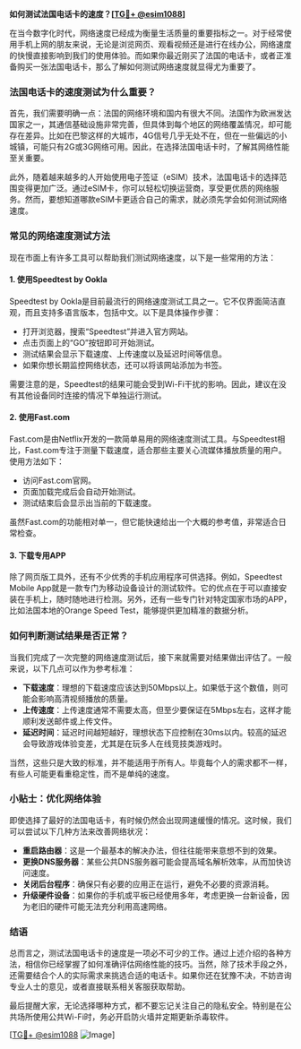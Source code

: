 **如何测试法国电话卡的速度？[[TG💪+ @esim1088](https://t.me/s/esim1088)]**

在当今数字化时代，网络速度已经成为衡量生活质量的重要指标之一。对于经常使用手机上网的朋友来说，无论是浏览网页、观看视频还是进行在线办公，网络速度的快慢直接影响到我们的使用体验。而如果你最近刚买了法国的电话卡，或者正准备购买一张法国电话卡，那么了解如何测试网络速度就显得尤为重要了。

### 法国电话卡的速度测试为什么重要？

首先，我们需要明确一点：法国的网络环境和国内有很大不同。法国作为欧洲发达国家之一，其通信基础设施非常完善，但具体到每个地区的网络覆盖情况，却可能存在差异。比如在巴黎这样的大城市，4G信号几乎无处不在，但在一些偏远的小城镇，可能只有2G或3G网络可用。因此，在选择法国电话卡时，了解其网络性能至关重要。

此外，随着越来越多的人开始使用电子签证（eSIM）技术，法国电话卡的选择范围变得更加广泛。通过eSIM卡，你可以轻松切换运营商，享受更优质的网络服务。然而，要想知道哪款eSIM卡更适合自己的需求，就必须先学会如何测试网络速度。

### 常见的网络速度测试方法

现在市面上有许多工具可以帮助我们测试网络速度，以下是一些常用的方法：

#### 1. 使用Speedtest by Ookla

Speedtest by Ookla是目前最流行的网络速度测试工具之一。它不仅界面简洁直观，而且支持多语言版本，包括中文。以下是具体操作步骤：

- 打开浏览器，搜索“Speedtest”并进入官方网站。
- 点击页面上的“GO”按钮即可开始测试。
- 测试结果会显示下载速度、上传速度以及延迟时间等信息。
- 如果你想长期监控网络状态，还可以将该网站添加为书签。

需要注意的是，Speedtest的结果可能会受到Wi-Fi干扰的影响。因此，建议在没有其他设备同时连接的情况下单独运行测试。

#### 2. 使用Fast.com

Fast.com是由Netflix开发的一款简单易用的网络速度测试工具。与Speedtest相比，Fast.com专注于测量下载速度，适合那些主要关心流媒体播放质量的用户。使用方法如下：

- 访问Fast.com官网。
- 页面加载完成后会自动开始测试。
- 测试结束后会显示出当前的下载速度。

虽然Fast.com的功能相对单一，但它能快速给出一个大概的参考值，非常适合日常检查。

#### 3. 下载专用APP

除了网页版工具外，还有不少优秀的手机应用程序可供选择。例如，Speedtest Mobile App就是一款专门为移动设备设计的测试软件。它的优点在于可以直接安装在手机上，随时随地进行检测。另外，还有一些专门针对特定国家市场的APP，比如法国本地的Orange Speed Test，能够提供更加精准的数据分析。

### 如何判断测试结果是否正常？

当我们完成了一次完整的网络速度测试后，接下来就需要对结果做出评估了。一般来说，以下几点可以作为参考标准：

- **下载速度**：理想的下载速度应该达到50Mbps以上。如果低于这个数值，则可能会影响高清视频播放的质量。
- **上传速度**：上传速度通常不需要太高，但至少要保证在5Mbps左右，这样才能顺利发送邮件或上传文件。
- **延迟时间**：延迟时间越短越好，理想状态下应控制在30ms以内。较高的延迟会导致游戏体验变差，尤其是在玩多人在线竞技类游戏时。

当然，这些只是大致的标准，并不能适用于所有人。毕竟每个人的需求都不一样，有些人可能更看重稳定性，而不是单纯的速度。

### 小贴士：优化网络体验

即使选择了最好的法国电话卡，有时候仍然会出现网速缓慢的情况。这时候，我们可以尝试以下几种方法来改善网络状况：

- **重启路由器**：这是一个最基本的解决办法，但往往能带来意想不到的效果。
- **更换DNS服务器**：某些公共DNS服务器可能会提高域名解析效率，从而加快访问速度。
- **关闭后台程序**：确保只有必要的应用正在运行，避免不必要的资源消耗。
- **升级硬件设备**：如果你的手机或平板已经使用多年，考虑更换一台新设备，因为老旧的硬件可能无法充分利用高速网络。

### 结语

总而言之，测试法国电话卡的速度是一项必不可少的工作。通过上述介绍的各种方法，相信你已经掌握了如何准确评估网络性能的技巧。当然，除了技术手段之外，还需要结合个人的实际需求来挑选合适的电话卡。如果你还在犹豫不决，不妨咨询专业人士的意见，或者直接联系相关客服获取帮助。

最后提醒大家，无论选择哪种方式，都不要忘记关注自己的隐私安全。特别是在公共场所使用公共Wi-Fi时，务必开启防火墙并定期更新杀毒软件。

[[TG💪+ @esim1088](https://t.me/s/esim1088) ![Image](https://i.postimg.cc/4NQfJmqS/Snipaste-2025-05-13-00-14-12.png)]